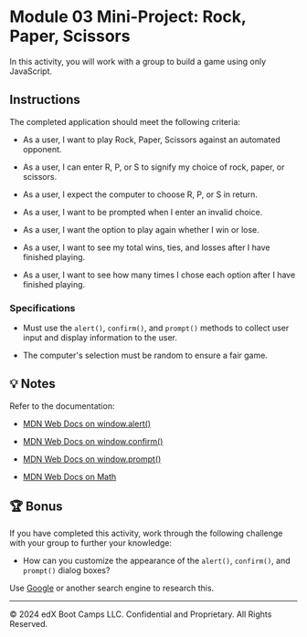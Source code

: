 # Module 03 Mini-Project: Rock, Paper, Scissors

In this activity, you will work with a group to build a game using only JavaScript.

## Instructions

The completed application should meet the following criteria:

- As a user, I want to play Rock, Paper, Scissors against an automated opponent.

- As a user, I can enter R, P, or S to signify my choice of rock, paper, or scissors.

- As a user, I expect the computer to choose R, P, or S in return.

- As a user, I want to be prompted when I enter an invalid choice.

- As a user, I want the option to play again whether I win or lose.

- As a user, I want to see my total wins, ties, and losses after I have finished playing.

- As a user, I want to see how many times I chose each option after I have finished playing.

### Specifications

- Must use the `alert()`, `confirm()`, and `prompt()` methods to collect user input and display information to the user.

- The computer's selection must be random to ensure a fair game.

## 💡 Notes

Refer to the documentation:

- [MDN Web Docs on window.alert()](https://developer.mozilla.org/en-US/docs/Web/API/Window/alert)

- [MDN Web Docs on window.confirm()](https://developer.mozilla.org/en-US/docs/Web/API/Window/confirm)

- [MDN Web Docs on window.prompt()](https://developer.mozilla.org/en-US/docs/Web/API/Window/prompt)

- [MDN Web Docs on Math](https://developer.mozilla.org/en-US/docs/Web/JavaScript/Reference/Global_Objects/Math)

## 🏆 Bonus

If you have completed this activity, work through the following challenge with your group to further your knowledge:

- How can you customize the appearance of the `alert()`, `confirm()`, and `prompt()` dialog boxes?

Use [Google](https://www.google.com) or another search engine to research this.

---

© 2024 edX Boot Camps LLC. Confidential and Proprietary. All Rights Reserved.
